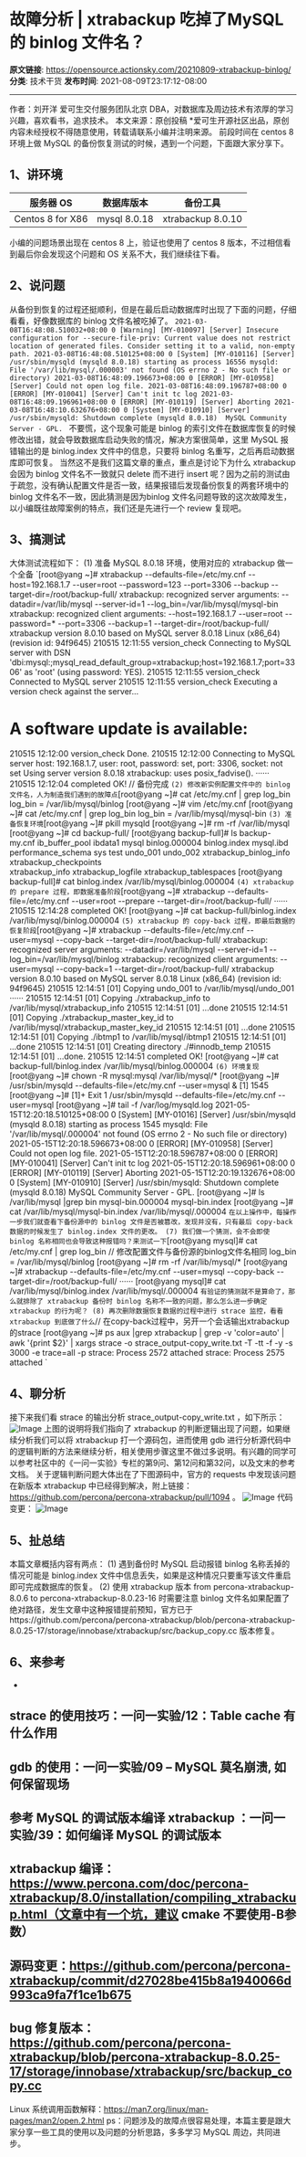 # 故障分析 | xtrabackup 吃掉了MySQL的 binlog 文件名？

**原文链接**: https://opensource.actionsky.com/20210809-xtrabackup-binlog/
**分类**: 技术干货
**发布时间**: 2021-08-09T23:17:12-08:00

---

作者：刘开洋
爱可生交付服务团队北京 DBA，对数据库及周边技术有浓厚的学习兴趣，喜欢看书，追求技术。
本文来源：原创投稿
*爱可生开源社区出品，原创内容未经授权不得随意使用，转载请联系小编并注明来源。
前段时间在 centos 8 环境上做 MySQL 的备份恢复测试的时候，遇到一个问题，下面跟大家分享下。
## 1、讲环境
| 服务器 OS | 数据库版本 | 备份工具 |
| --- | --- | --- |
| Centos 8 for X86 | mysql 8.0.18 | xtrabackup 8.0.10 |
小编的问题场景出现在 centos 8 上，验证也使用了 centos 8 版本，不过相信看到最后你会发现这个问题和 OS 关系不大，我们继续往下看。
## 2、说问题
从备份到恢复的过程还挺顺利，但是在最后启动数据库时出现了下面的问题，仔细看看，好像数据库的 binlog 文件名被吃掉了。
`2021-03-08T16:48:08.510032+08:00 0 [Warning] [MY-010097] [Server] Insecure configuration for --secure-file-priv: Current value does not restrict location of generated files. Consider setting it to a valid, non-empty path.
2021-03-08T16:48:08.510125+08:00 0 [System] [MY-010116] [Server] /usr/sbin/mysqld (mysqld 8.0.18) starting as process 16556
mysqld: File '/var/lib/mysql/.000003' not found (OS errno 2 - No such file or directory)
2021-03-08T16:48:09.196673+08:00 0 [ERROR] [MY-010958] [Server] Could not open log file.
2021-03-08T16:48:09.196787+08:00 0 [ERROR] [MY-010041] [Server] Can't init tc log
2021-03-08T16:48:09.196961+08:00 0 [ERROR] [MY-010119] [Server] Aborting
2021-03-08T16:48:10.632676+08:00 0 [System] [MY-010910] [Server] /usr/sbin/mysqld: Shutdown complete (mysqld 8.0.18)  MySQL Community Server - GPL.
`
不要慌，这个现象可能是 binlog 的索引文件在数据库恢复的时候修改出错，就会导致数据库启动失败的情况，解决方案很简单，这里 MySQL 报错输出的是 binlog.index 文件中的信息，只要将 binlog 名重写，之后再启动数据库即可恢复。
当然这不是我们这篇文章的重点，重点是讨论下为什么 xtrabackup 会因为 binlog 文件名不一致就只 delete 而不进行 insert 呢？因为之前的测试由于疏忽，没有确认配置文件是否一致，结果报错后发现备份恢复的两套环境中的 binlog 文件名不一致，因此猜测是因为binlog 文件名问题导致的这次故障发生，以小编既往故障案例的特点，我们还是先进行一个 review 复现吧。
## 3、搞测试
大体测试流程如下：
(1) 准备 MySQL 8.0.18 环境，使用对应的 xtrabackup 做一个全备
`[root@yang ~]# xtrabackup --defaults-file=/etc/my.cnf --host=192.168.1.7 --user=root --password=123 --port=3306 --backup --target-dir=/root/backup-full/
xtrabackup: recognized server arguments: --datadir=/var/lib/mysql --server-id=1 --log_bin=/var/lib/mysql/mysql-bin
xtrabackup: recognized client arguments: --host=192.168.1.7 --user=root --password=* --port=3306 --backup=1 --target-dir=/root/backup-full/
xtrabackup version 8.0.10 based on MySQL server 8.0.18 Linux (x86_64) (revision id: 94f9645)
210515 12:11:55  version_check Connecting to MySQL server with DSN 'dbi:mysql:;mysql_read_default_group=xtrabackup;host=192.168.1.7;port=3306' as 'root'  (using password: YES).
210515 12:11:55  version_check Connected to MySQL server
210515 12:11:55  version_check Executing a version check against the server...
# A software update is available:
210515 12:12:00  version_check Done.
210515 12:12:00 Connecting to MySQL server host: 192.168.1.7, user: root, password: set, port: 3306, socket: not set
Using server version 8.0.18
xtrabackup: uses posix_fadvise().
······
210515 12:12:04 completed OK!
// 备份完成
`
(2) 修改新实例配置文件中的 binlog 文件名，人为制造我们遇到的故障点
`[root@yang ~]# cat /etc/my.cnf | grep log_bin
log_bin = /var/lib/mysql/binlog
[root@yang ~]# vim /etc/my.cnf
[root@yang ~]# cat /etc/my.cnf | grep log_bin
log_bin = /var/lib/mysql/mysql-bin
`
(3) 准备恢复环境
`[root@yang ~]# pkill mysqld
[root@yang ~]# rm -rf /var/lib/mysql
[root@yang ~]# cd backup-full/
[root@yang backup-full]# ls
backup-my.cnf    ib_buffer_pool   ibdata1   mysql    binlog.000004    binlog.index    mysql.ibd  
performance_schema   sys    test   undo_001    undo_002   xtrabackup_binlog_info      xtrabackup_checkpoints      
xtrabackup_info    xtrabackup_logfile    xtrabackup_tablespaces
[root@yang backup-full]# cat binlog.index
/var/lib/mysql/binlog.000004
`
(4) xtrabackup 的 prepare 过程，即数据准备阶段
`[root@yang ~]# xtrabackup --defaults-file=/etc/my.cnf --user=root --prepare --target-dir=/root/backup-full/
······
210515 12:14:28 completed OK!
[root@yang ~]# cat backup-full/binlog.index
/var/lib/mysql/binlog.000004
`
(5) xtrabackup 的 copy-back 过程，即最后数据的恢复阶段
`[root@yang ~]# xtrabackup --defaults-file=/etc/my.cnf --user=mysql --copy-back --target-dir=/root/backup-full/
xtrabackup: recognized server arguments: --datadir=/var/lib/mysql --server-id=1 --log_bin=/var/lib/mysql/binlog
xtrabackup: recognized client arguments: --user=mysql --copy-back=1 --target-dir=/root/backup-full/
xtrabackup version 8.0.10 based on MySQL server 8.0.18 Linux (x86_64) (revision id: 94f9645)
210515 12:14:51 [01] Copying undo_001 to /var/lib/mysql/undo_001
······
210515 12:14:51 [01] Copying ./xtrabackup_info to /var/lib/mysql/xtrabackup_info
210515 12:14:51 [01]        ...done
210515 12:14:51 [01] Copying ./xtrabackup_master_key_id to /var/lib/mysql/xtrabackup_master_key_id
210515 12:14:51 [01]        ...done
210515 12:14:51 [01] Copying ./ibtmp1 to /var/lib/mysql/ibtmp1
210515 12:14:51 [01]        ...done
210515 12:14:51 [01] Creating directory ./#innodb_temp
210515 12:14:51 [01] ...done.
210515 12:14:51 completed OK!
[root@yang ~]# cat backup-full/binlog.index
/var/lib/mysql/binlog.000004
`
(6) 环境复现
`[root@yang ~]# chown -R mysql:mysql /var/lib/mysql/*
[root@yang ~]# /usr/sbin/mysqld --defaults-file=/etc/my.cnf --user=mysql &
[1] 1545
[root@yang ~]#
[1]+ Exit 1                  /usr/sbin/mysqld --defaults-file=/etc/my.cnf --user=mysql
[root@yang ~]# tail -f /var/log/mysqld.log
2021-05-15T12:20:18.510125+08:00 0 [System] [MY-01016] [Server] /usr/sbin/mysqld (mysqld 8.0.18) starting as process 1545
mysqld: File '/var/lib/mysql/.000004' not found (OS errno 2 - No such file or directory)
2021-05-15T12:20:18.596673+08:00 0 [ERROR] [MY-010958] [Server] Could not open log file.
2021-05-15T12:20:18.596787+08:00 0 [ERROR] [MY-010041] [Server] Can't init tc log
2021-05-15T12:20:18.596961+08:00 0 [ERROR] [MY-010119] [Server] Aborting
2021-05-15T12:20:19.132676+08:00 0 [System] [MY-010910] [Server] /usr/sbin/mysqld: Shutdown complete (mysqld 8.0.18)  MySQL Community Server - GPL.
[root@yang ~]# ls /var/lib/mysql |grep bin
mysql-bin.000004
mysql-bin.index
[root@yang ~]# cat /var/lib/mysql/mysql-bin.index
/var/lib/mysql/.000004
`
在以上操作中，每操作一步我们就查看下备份源中的 binlog 文件是否被篡改，发现并没有，只有最后 copy-back 数据的时候发生了 binlog.index 文件的更改。
(7) 我们做一个猜测，会不会即使 binlog 名称相同也会导致这种报错吗？来测试一下
`[root@yang mysql]# cat /etc/my.cnf | grep log_bin  // 修改配置文件与备份源的binlog文件名相同
log_bin = /var/lib/mysql/binlog
[root@yang ~]# rm -rf /var/lib/mysql/*
[root@yang ~]# xtrabackup --defaults-file=/etc/my.cnf --user=mysql --copy-back --target-dir=/root/backup-full/
······
[root@yang mysql]# cat /var/lib/mysql/binlog.index
/var/lib/mysql/.000004
`
有验证的猜测就不是算命了，那么就排除了 xtrabackup 备份时 binlog 名称不一致的问题，那么怎么进一步确定 xtrabackup 的行为呢？
(8) 再次删除数据恢复数据的过程中进行 strace 监控，看看 xtrabackup 到底做了什么
`// 在copy-back过程中，另开一个会话输出xtrabackup 的strace
[root@yang ~]# ps aux |grep xtrabackup | grep -v 'color=auto' | awk '{print $2}' | xargs strace -o strace_output-copy_write.txt -T -tt -f -y -s 3000 -e trace=all -p
strace: Process 2572 attached
strace: Process 2575 attached
`
## 4、聊分析
接下来我们看 strace 的输出分析 strace_output-copy_write.txt ，如下所示：
![Image](.img/289af539.png)
上图的说明将我们指向了 xtrabackup 的判断逻辑出现了问题，如果继续分析我们可以将 xtrabackup 打一个源码包，进而使用 gdb 进行分析源代码中的逻辑判断的方法来继续分析，相关使用步骤这里不做过多说明。有兴趣的同学可以参考社区中的《一问一实验》专栏的第9问、第12问和第32问，以及文末的参考文档。
关于逻辑判断问题大体出在了下图源码中，官方的 requests 中发现该问题在新版本 xtrabackup 中已经得到解决，附上链接：https://github.com/percona/percona-xtrabackup/pull/1094 。
![Image](.img/73ca9ce0.png)
代码变更：
![Image](.img/fe246909.png)
## 5、扯总结
本篇文章概括内容有两点：
(1) 遇到备份时 MySQL 启动报错 binlog 名称丢掉的情况可能是 binlog.index 文件中信息丢失，如果是这种情况只要重写该文件重启即可完成数据库的恢复。
(2) 使用 xtrabackup 版本 from percona-xtrabackup-8.0.6 to percona-xtrabackup-8.0.23-16 时需要注意 binlog 文件名如果配置了绝对路径，发生文章中这种报错提前预知，官方已于https://github.com/percona/percona-xtrabackup/blob/percona-xtrabackup-8.0.25-17/storage/innobase/xtrabackup/src/backup_copy.cc 版本修复。
## 6、来参考
- 
strace 的使用技巧：一问一实验/12：Table cache 有什么作用
- 
gdb 的使用：一问一实验/09 &#8211; MySQL 莫名崩溃, 如何保留现场
- 
参考 MySQL 的调试版本编译 xtrabackup ：一问一实验/39：如何编译 MySQL 的调试版本
- 
xtrabackup 编译：https://www.percona.com/doc/percona-xtrabackup/8.0/installation/compiling_xtrabackup.html（文章中有一个坑，建议 cmake 不要使用-B参数）
- 
源码变更：https://github.com/percona/percona-xtrabackup/commit/d27028be415b8a1940066d993ca9fa7f1ce1b675
- 
bug 修复版本：https://github.com/percona/percona-xtrabackup/blob/percona-xtrabackup-8.0.25-17/storage/innobase/xtrabackup/src/backup_copy.cc
- 
Linux 系统调用函数解释：https://man7.org/linux/man-pages/man2/open.2.html
ps：问题涉及的故障点很容易处理，本篇主要是跟大家分享一些工具的使用以及问题的分析思路，多多学习 MySQL 周边，共同进步。